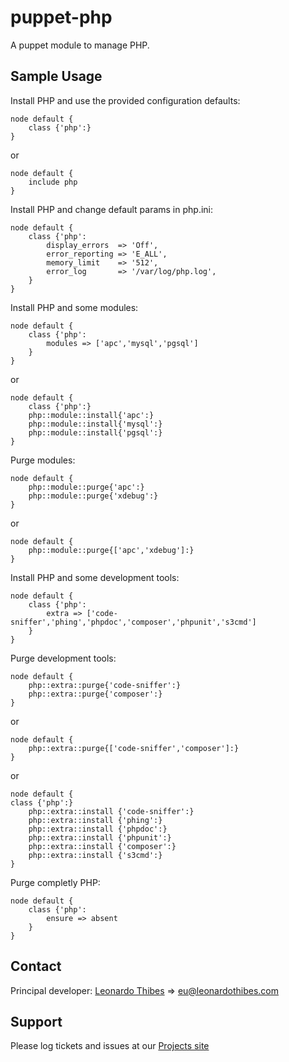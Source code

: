 puppet-php
==========

A puppet module to manage PHP.

## Sample Usage
Install PHP and use the provided configuration defaults:
```puppet
node default {
	class {'php':}
}
```
or
```puppet
node default {
	include php
}
```

Install PHP and change default params in php.ini:
```puppet
node default {
	class {'php':
		display_errors  => 'Off',
		error_reporting => 'E_ALL',
		memory_limit    => '512',
		error_log       => '/var/log/php.log',
	}
}
```

Install PHP and some modules:
```puppet
node default {
	class {'php':
		modules => ['apc','mysql','pgsql']
	}
}
```
or
```puppet
node default {
	class {'php':}
	php::module::install{'apc':}
	php::module::install{'mysql':}
	php::module::install{'pgsql':}
}
```

Purge modules:
```puppet
node default {
	php::module::purge{'apc':}
	php::module::purge{'xdebug':}
}
```
or
```puppet
node default {
	php::module::purge{['apc','xdebug']:}
}
```

Install PHP and some development tools:
```puppet
node default {
	class {'php':
		extra => ['code-sniffer','phing','phpdoc','composer','phpunit','s3cmd']
	}
}
```

Purge development tools:
```puppet
node default {
	php::extra::purge{'code-sniffer':}
	php::extra::purge{'composer':}
}
```
or
```puppet
node default {
	php::extra::purge{['code-sniffer','composer']:}
}
```

or
```puppet
node default {
class {'php':}
	php::extra::install {'code-sniffer':}
	php::extra::install {'phing':}
	php::extra::install {'phpdoc':}
	php::extra::install {'phpunit':}
	php::extra::install {'composer':}
	php::extra::install {'s3cmd':}
}
```

Purge completly PHP:
```puppet
node default {
	class {'php':
		ensure => absent
	}
}
```

Contact
-------

Principal developer:
	[Leonardo Thibes](http://leonardothibes.com) => [eu@leonardothibes.com](mailto:eu@leonardothibes.com)

Support
-------

Please log tickets and issues at our [Projects site](https://github.com/leonardothibes/puppet-php/issues)
